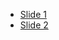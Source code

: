 * [Slide 1](https://orca.wtf/#HQ18ZXTt-CoChGrejnlZ7vuV8jiSJDSLKtyra7YbIBiYABQBsBDAT2E+ABOnAHYATAPYBbYMPEAXAKbAW9VdjUa1jCC04AlAOLBxAVzkAHMwGc+gkROkA3TuxNKARgrkB3BQuHAAIJ8YsBGypqo2pExRNGxCdSJyXjxMAAiABx8hikJaTAAXAAMAMwAonn5VTVRtfVwBQ31Tc01rW15HZ3J3T3V-Z19g5HDIxpj46qTU3Qzs1TzCxRLyySra3GbXdspG7s4+weYR8fop2d1l6PXN7cT9xpAA)
* [Slide 2](https://orca.wtf/#HQ18ZXTt-CoChGrejnlZ7vuV8jiSJDSLKtyra7Yb6nnhGX3K3EBiYABQA2AQwCewIcAC2AUwEB7ACZjeHOl1UaCWXgA4AwgBYQAdwCWAgcADGcgK4A7AC7AAZgCc5k4AAZgjucAAzOLOAIwAXDqOABbAAM4ADtLSCiAqmuqaWeiZ2XnwuRj6Rvm0hWgAIjreBgAqegCCAGIAoqUk5Wjh3oF67Zz9g3CdQ6Ujo3njE1lT0xqzcxwLiyzLK0xr62pbo5s7A-v9e4cdJ+3HZ-gXl1o32dd3mA+POS8Zb-Mfqs9fBb-sQA)
